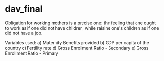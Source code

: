 # dav_final

Obligation for working mothers is a precise one: the feeling that one ought to work as if one did not have children, while raising one's children as if one did not have a job.

Variables used: 
a) Maternity Benefits provided
b) GDP per capita of the country 
c) Fertility rate 
d) Gross Enrollment Ratio - Secondary 
e) Gross Enrollment Ratio - Primary

